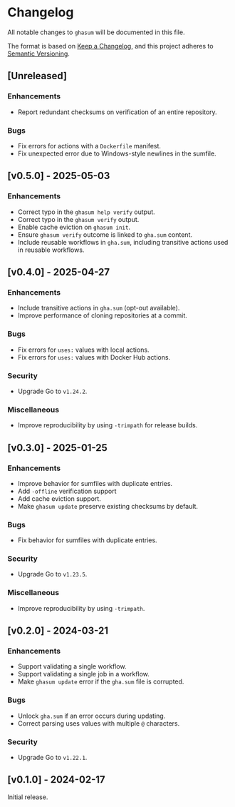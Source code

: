 <!-- SPDX-License-Identifier: CC0-1.0 -->

# Changelog

All notable changes to `ghasum` will be documented in this file.

The format is based on [Keep a Changelog], and this project adheres to [Semantic
Versioning].

[keep a changelog]: https://keepachangelog.com/en/1.0.0/
[semantic versioning]: https://semver.org/spec/v2.0.0.html

## [Unreleased]

### Enhancements

- Report redundant checksums on verification of an entire repository.

### Bugs

- Fix errors for actions with a `Dockerfile` manifest.
- Fix unexpected error due to Windows-style newlines in the sumfile.

## [v0.5.0] - 2025-05-03

### Enhancements

- Correct typo in the `ghasum help verify` output.
- Correct typo in the `ghasum verify` output.
- Enable cache eviction on `ghasum init`.
- Ensure `ghasum verify` outcome is linked to `gha.sum` content.
- Include reusable workflows in `gha.sum`, including transitive actions used in
  reusable workflows.

## [v0.4.0] - 2025-04-27

### Enhancements

- Include transitive actions in `gha.sum` (opt-out available).
- Improve performance of cloning repositories at a commit.

### Bugs

- Fix errors for `uses:` values with local actions.
- Fix errors for `uses:` values with Docker Hub actions.

### Security

- Upgrade Go to `v1.24.2`.

### Miscellaneous

- Improve reproducibility by using `-trimpath` for release builds.

## [v0.3.0] - 2025-01-25

### Enhancements

- Improve behavior for sumfiles with duplicate entries.
- Add `-offline` verification support
- Add cache eviction support.
- Make `ghasum update` preserve existing checksums by default.

### Bugs

- Fix behavior for sumfiles with duplicate entries.

### Security

- Upgrade Go to `v1.23.5`.

### Miscellaneous

- Improve reproducibility by using `-trimpath`.

## [v0.2.0] - 2024-03-21

### Enhancements

- Support validating a single workflow.
- Support validating a single job in a workflow.
- Make `ghasum update` error if the `gha.sum` file is corrupted.

### Bugs

- Unlock `gha.sum` if an error occurs during updating.
- Correct parsing uses values with multiple `@` characters.

### Security

- Upgrade Go to `v1.22.1`.

## [v0.1.0] - 2024-02-17

Initial release.
